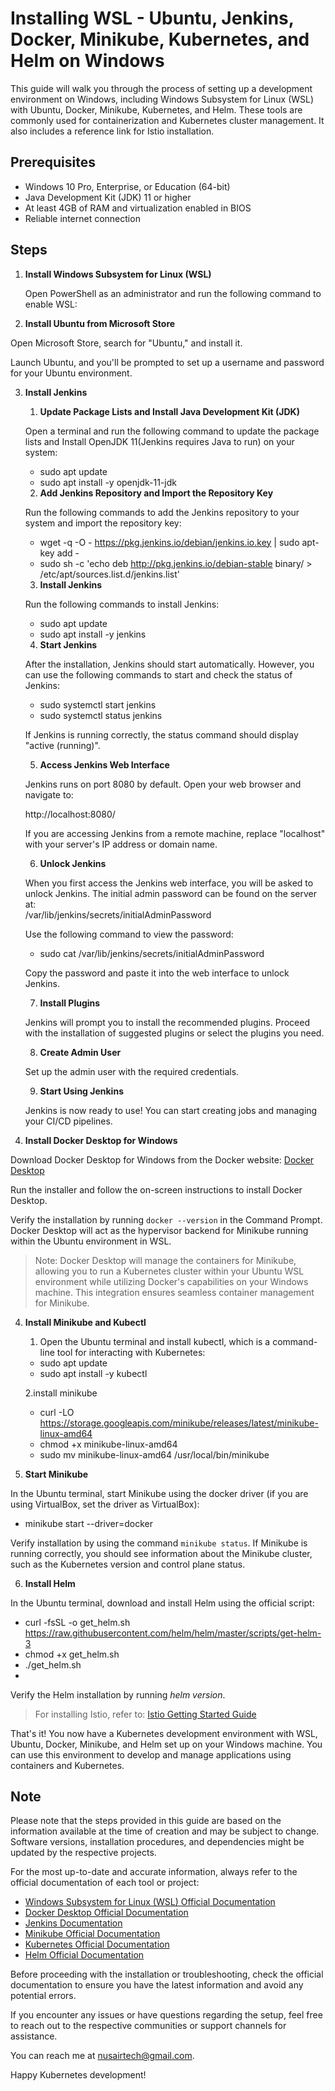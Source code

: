 # Installing WSL - Ubuntu, Jenkins, Docker, Minikube, Kubernetes, and Helm on Windows

This guide will walk you through the process of setting up a development environment on Windows, including Windows Subsystem for Linux (WSL) with Ubuntu, Docker, Minikube, Kubernetes, and Helm. These tools are commonly used for containerization and Kubernetes cluster management. It also includes a reference link for Istio installation.

## Prerequisites

- Windows 10 Pro, Enterprise, or Education (64-bit)
- Java Development Kit (JDK) 11 or higher
- At least 4GB of RAM and virtualization enabled in BIOS
- Reliable internet connection

## Steps

1. **Install Windows Subsystem for Linux (WSL)**

   Open PowerShell as an administrator and run the following command to enable WSL:
   
2. **Install Ubuntu from Microsoft Store**

Open Microsoft Store, search for "Ubuntu," and install it.

Launch Ubuntu, and you'll be prompted to set up a username and password for your Ubuntu environment.

3. **Install Jenkins**
   
     1. **Update Package Lists and Install Java Development Kit (JDK)**

     Open a terminal and run the following command to update the package lists and Install OpenJDK 11(Jenkins requires Java to run) on your system:
   
      - sudo apt update
      - sudo apt install -y openjdk-11-jdk
     
    2. **Add Jenkins Repository and Import the Repository Key**

    Run the following commands to add the Jenkins repository to your system and import the repository key:
      - wget -q -O - https://pkg.jenkins.io/debian/jenkins.io.key | sudo apt-key add -
      - sudo sh -c 'echo deb http://pkg.jenkins.io/debian-stable binary/ > /etc/apt/sources.list.d/jenkins.list'
  
    3. **Install Jenkins**

    Run the following commands to install Jenkins:
  
      - sudo apt update
      - sudo apt install -y jenkins

    4. **Start Jenkins**

    After the installation, Jenkins should start automatically. However, you can use the following commands to start and check the status of Jenkins:
  
      - sudo systemctl start jenkins
      - sudo systemctl status jenkins

    If Jenkins is running correctly, the status command should display "active (running)".

    5. **Access Jenkins Web Interface**

    Jenkins runs on port 8080 by default. Open your web browser and navigate to:
  
      http://localhost:8080/

    If you are accessing Jenkins from a remote machine, replace "localhost" with your server's IP address or domain name.

    6. **Unlock Jenkins**

    When you first access the Jenkins web interface, you will be asked to unlock Jenkins. The initial admin password can be found on the server at:       
    /var/lib/jenkins/secrets/initialAdminPassword
    
    Use the following command to view the password:
    - sudo cat /var/lib/jenkins/secrets/initialAdminPassword
    
    Copy the password and paste it into the web interface to unlock Jenkins.

    7. **Install Plugins**

    Jenkins will prompt you to install the recommended plugins. Proceed with the installation of suggested plugins or select the plugins you need.

    8. **Create Admin User**

    Set up the admin user with the required credentials.

    9. **Start Using Jenkins**

   Jenkins is now ready to use! You can start creating jobs and managing your CI/CD pipelines.

3. **Install Docker Desktop for Windows**

Download Docker Desktop for Windows from the Docker website: [Docker Desktop](https://www.docker.com/products/docker-desktop)

Run the installer and follow the on-screen instructions to install Docker Desktop.

Verify the installation by running `docker --version` in the Command Prompt. Docker Desktop will act as the hypervisor backend for Minikube running within the Ubuntu environment in WSL.

> Note: Docker Desktop will manage the containers for Minikube, allowing you to run a Kubernetes cluster within your Ubuntu WSL environment while utilizing Docker's capabilities on your Windows machine. This integration ensures seamless container management for Minikube.

4. **Install Minikube and Kubectl**

    1. Open the Ubuntu terminal and install kubectl, which is a command-line tool for interacting with Kubernetes:

    - sudo apt update
    - sudo apt install -y kubectl
  
    2.install minikube
   
    - curl -LO https://storage.googleapis.com/minikube/releases/latest/minikube-linux-amd64
    - chmod +x minikube-linux-amd64
    - sudo mv minikube-linux-amd64 /usr/local/bin/minikube

5. **Start Minikube**

In the Ubuntu terminal, start Minikube using the docker driver (if you are using VirtualBox, set the driver as VirtualBox):

- minikube start --driver=docker
  
Verify installation by using the command `minikube status`. If Minikube is running correctly, you should see information about the Minikube cluster, such as the Kubernetes version and control plane status.

6. **Install Helm**

In the Ubuntu terminal, download and install Helm using the official script:
- curl -fsSL -o get_helm.sh https://raw.githubusercontent.com/helm/helm/master/scripts/get-helm-3
- chmod +x get_helm.sh
- ./get_helm.sh
- 
Verify the Helm installation by running *helm version*.

> For installing Istio, refer to: [Istio Getting Started Guide](https://istio.io/latest/docs/setup/getting-started/)

That's it! You now have a Kubernetes development environment with WSL, Ubuntu, Docker, Minikube, and Helm set up on your Windows machine. You can use this environment to develop and manage applications using containers and Kubernetes.

## Note

Please note that the steps provided in this guide are based on the information available at the time of creation and may be subject to change. Software versions, installation procedures, and dependencies might be updated by the respective projects.

For the most up-to-date and accurate information, always refer to the official documentation of each tool or project:

- [Windows Subsystem for Linux (WSL) Official Documentation](https://docs.microsoft.com/en-us/windows/wsl/)
- [Docker Desktop Official Documentation](https://docs.docker.com/products/docker-desktop/)
- [Jenkins Documentation](https://www.jenkins.io/doc/)
- [Minikube Official Documentation](https://minikube.sigs.k8s.io/docs/)
- [Kubernetes Official Documentation](https://kubernetes.io/docs/home/)
- [Helm Official Documentation](https://helm.sh/docs/)

Before proceeding with the installation or troubleshooting, check the official documentation to ensure you have the latest information and avoid any potential errors.

If you encounter any issues or have questions regarding the setup, feel free to reach out to the respective communities or support channels for assistance.

You can reach me at nusairtech@gmail.com.

Happy Kubernetes development!






